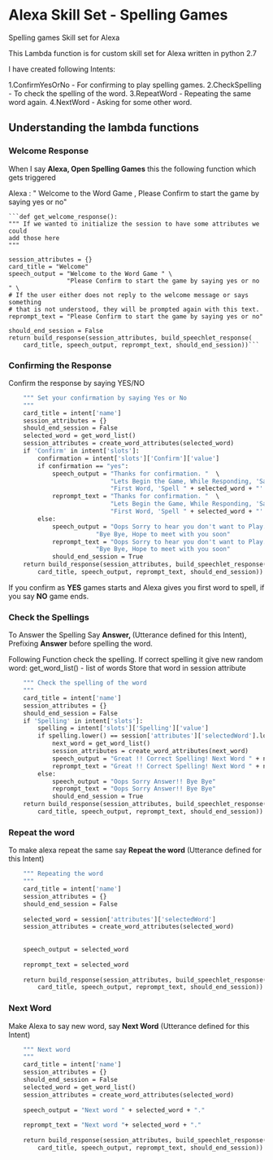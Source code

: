 # Alexa Skill Set - Spelling Games
Spelling games Skill set for Alexa

This Lambda function is for custom skill set for Alexa written in python 2.7

I have created following Intents:

1.ConfirmYesOrNo -  For confirming to play spelling games.
2.CheckSpelling -  To check the spelling of the word.
3.RepeatWord -  Repeating the same word again.
4.NextWord - Asking for some other word.

## Understanding the lambda functions

### Welcome Response

When I say **Alexa, Open Spelling Games** this the following function which gets triggered

Alexa : " Welcome to the Word Game , Please Confirm to start the game by saying yes or no"

    ```def get_welcome_response():                                                                          
    """ If we wanted to initialize the session to have some attributes we could                      
    add those here                                                                                   
    """                                                                                              
                                                                                                     
    session_attributes = {}                                                                          
    card_title = "Welcome"                                                                           
    speech_output = "Welcome to the Word Game " \                                                    
                    "Please Confirm to start the game by saying yes or no " \                        
    # If the user either does not reply to the welcome message or says something                     
    # that is not understood, they will be prompted again with this text.                            
    reprompt_text = "Please Confirm to start the game by saying yes or no"                           
                                                                                                     
    should_end_session = False                                                                       
    return build_response(session_attributes, build_speechlet_response(                              
        card_title, speech_output, reprompt_text, should_end_session))```
        
### Confirming the Response

Confirm the response by saying YES/NO

```def get_confirmation(intent, session):                                                               
    """ Set your confirmation by saying Yes or No                                                    
    """                                                                                              
    card_title = intent['name']                                                                      
    session_attributes = {}                                                                          
    should_end_session = False                                                                       
    selected_word = get_word_list()                                                                  
    session_attributes = create_word_attributes(selected_word)                                       
    if 'Confirm' in intent['slots']:                                                                 
        confirmation = intent['slots']['Confirm']['value']                                           
        if confirmation == "yes":                                                                    
            speech_output = "Thanks for confirmation. "  \                                           
                            "Lets Begin the Game, While Responding, 'Say Answer, and then spell the Word'. " \
                            "First Word, 'Spell " + selected_word + "'."                             
            reprompt_text = "Thanks for confirmation. "  \                                           
                            "Lets Begin the Game, While Responding, 'Say Answer, and then spell the Word'. " \
                            "First Word, 'Spell " + selected_word + "'."                             
        else:                                                                                        
            speech_output = "Oops Sorry to hear you don't want to Play." \                           
                        "Bye Bye, Hope to meet with you soon"                                        
            reprompt_text = "Oops Sorry to hear you don't want to Play." \                           
                        "Bye Bye, Hope to meet with you soon"                                        
            should_end_session = True  
    return build_response(session_attributes, build_speechlet_response(                              
        card_title, speech_output, reprompt_text, should_end_session))                                                                    
```                                                                                                  
                             
                                                                     
If you confirm as **YES** games starts and Alexa gives you first word to spell, if you say **NO** game ends.

### Check the Spellings

To Answer the Spelling Say **Answer, <!Spell that word>** (Utterance defined for this Intent), Prefixing **Answer** before spelling the word.

Following Function check the spelling. If correct spelling it give new random word:
get_word_list() -  list of words
Store that word in session attribute 
                                                                                                     
```def check_spelling(intent, session):                                                                 
    """ Check the spelling of the word                                                               
    """                                                                                             
    card_title = intent['name']                                                                      
    session_attributes = {}                                                                          
    should_end_session = False                                                                       
    if 'Spelling' in intent['slots']:                                                                
        spelling = intent['slots']['Spelling']['value']                                              
        if spelling.lower() == session['attributes']['selectedWord'].lower():                        
            next_word = get_word_list()                                                              
            session_attributes = create_word_attributes(next_word)                                   
            speech_output = "Great !! Correct Spelling! Next Word " + next_word + "."                                                                                        
            reprompt_text = "Great !! Correct Spelling! Next Word " + next_word + "."
        else:                                                                                        
            speech_output = "Oops Sorry Answer!! Bye Bye"                                           
            reprompt_text = "Oops Sorry Answer!! Bye Bye"                                            
            should_end_session = True                                                                  
    return build_response(session_attributes, build_speechlet_response(                              
        card_title, speech_output, reprompt_text, should_end_session)) 
```

### Repeat the word

To make alexa repeat the same say **Repeat the word** (Utterance defined for this Intent)

```def repeat_word(intent, session):                                                                    
    """ Repeating the word                                                                           
    """                                                                                              
    card_title = intent['name']                                                                      
    session_attributes = {}                                                                          
    should_end_session = False                                                                       
                                                                                                     
    selected_word = session['attributes']['selectedWord']                                            
    session_attributes = create_word_attributes(selected_word)                                       
                                                                                                     
                                                                                                     
    speech_output = selected_word                                                                    
                                                                                                     
    reprompt_text = selected_word                                                                    
                                                                                                     
    return build_response(session_attributes, build_speechlet_response(                              
        card_title, speech_output, reprompt_text, should_end_session))                               
```

### Next Word

Make Alexa to say new word, say **Next Word** (Utterance defined for this Intent)

```def next_word(intent, session):                                                                      
    """ Next word                                                                                    
    """                                                                                              
    card_title = intent['name']                                                                      
    session_attributes = {}                                                                          
    should_end_session = False                                                                       
    selected_word = get_word_list()                                                                  
    session_attributes = create_word_attributes(selected_word)                                       
                                                                                                     
    speech_output = "Next word " + selected_word + "."                                               
                                                                                                     
    reprompt_text = "Next word "+ selected_word + "."                                                
                                                                                                     
    return build_response(session_attributes, build_speechlet_response(                              
        card_title, speech_output, reprompt_text, should_end_session))
```
        
        
